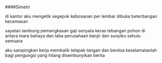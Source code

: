 ####Simetri

di kantor aku mengetik
segepok kebosanan per lembar
dibuka beterbangan kecemasan

sayatan lambung pemangkasan gaji
senyata keras tebangan pohon
di antara mara bahaya dan laba perusahaan
banjir dan sunyiku sehulu semuara

aku sampingkan kerja
membalik telapak tangan dan berdoa
keselamatanlah bagi pengungsi
yang hilang disembunyikan berita
